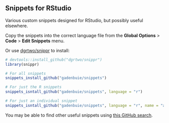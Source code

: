 ## Snippets for RStudio

Various custom snippets designed for RStudio, but possibly useful elsewhere.

Copy the snippets into the correct language file from the **Global Options** > **Code** > **Edit Snippets** menu.

Or use [dgrtwo/snippr](https://github.com/drgtwo/snippr) to install:

```r
# devtools::install_github("dgrtwo/snippr")
library(snippr)

# For all snippets
snippets_install_github("gadenbuie/snippets")

# For just the R snippets
snippets_isntall_github("gadenbuie/snippets", language = "r")

# For just an individual snippet
snippets_isntall_github("gadenbuie/snippets", language = "r", name = "aa")
```

You may be able to find other useful snippets using [this GitHub search](https://github.com/search?q=in%3Apath+r.snippets+type%3Acode&type=Code).
